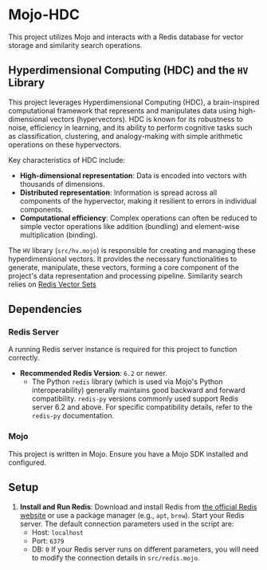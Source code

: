 # Mojo-HDC

This project utilizes Mojo and interacts with a Redis database for vector
storage and similarity search operations.

## Hyperdimensional Computing (HDC) and the `HV` Library

This project leverages Hyperdimensional Computing (HDC), a brain-inspired
computational framework that represents and manipulates data using
high-dimensional vectors (hypervectors). HDC is known for its robustness to
noise, efficiency in learning, and its ability to perform cognitive tasks such
as classification, clustering, and analogy-making with simple arithmetic
operations on these hypervectors.

Key characteristics of HDC include:

- **High-dimensional representation**: Data is encoded into vectors with
  thousands of dimensions.
- **Distributed representation**: Information is spread across all components of
  the hypervector, making it resilient to errors in individual components.
- **Computational efficiency**: Complex operations can often be reduced to
  simple vector operations like addition (bundling) and element-wise
  multiplication (binding).

The `HV` library (`src/hv.mojo`) is responsible for creating and managing these hyperdimensional
vectors. It provides the necessary functionalities to generate, manipulate, these vectors, forming a core component of the project's data representation and processing pipeline. Similarity search relies on [Redis Vector Sets](https://redis.io/docs/latest/develop/data-types/vector-sets/)  

## Dependencies

### Redis Server

A running Redis server instance is required for this project to function
correctly.

- **Recommended Redis Version**: `6.2` or newer.
  - The Python `redis` library (which is used via Mojo's Python
    interoperability) generally maintains good backward and forward
    compatibility. `redis-py` versions commonly used support Redis server 6.2
    and above. For specific compatibility details, refer to the `redis-py`
    documentation.

### Mojo

This project is written in Mojo. Ensure you have a Mojo SDK installed and
configured.

## Setup

1. **Install and Run Redis**: Download and install Redis from
   [the official Redis website](https://redis.io/download/) or use a package
   manager (e.g., `apt`, `brew`). Start your Redis server. The default
   connection parameters used in the script are:
   - Host: `localhost`
   - Port: `6379`
   - DB: `0` If your Redis server runs on different parameters, you will need to
     modify the connection details in `src/redis.mojo`.
